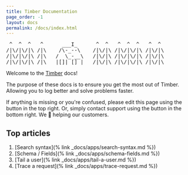 ```yaml
---
title: Timber Documentation
page_order: -1
layout: docs
permalink: /docs/index.html
---
```


<pre class="plain">
 ^  ^  ^   ^      ___I_      ^  ^   ^  ^  ^   ^  ^
/|\/|\/|\ /|\    /\-_--\    /|\/|\ /|\/|\/|\ /|\/|\
/|\/|\/|\ /|\   /  \_-__\   /|\/|\ /|\/|\/|\ /|\/|\
/|\/|\/|\ /|\   |[]| [] |   /|\/|\ /|\/|\/|\ /|\/|\
</pre>

Welcome to the [Timber](https://timber.io) docs!

The purpose of these docs is to ensure you get the most out of Timber. Allowing you to log
better and solve problems faster.

If anything is missing or you're confused, please edit this page using the button in the
top right. Or, simply contact support using the button in the bottom right.
We 💖 helping our customers.


## Top articles

1. [Search syntax](% link _docs/apps/search-syntax.md %})
2. [Schema / Fields](% link _docs/apps/schema-fields.md %})
3. [Tail a user](% link _docs/apps/tail-a-user.md %})
4. [Trace a request](% link _docs/apps/trace-request.md %})